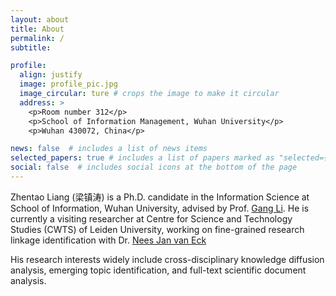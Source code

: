```yaml
---
layout: about
title: About
permalink: /
subtitle: 

profile:
  align: justify
  image: profile_pic.jpg
  image_circular: ture # crops the image to make it circular
  address: >
    <p>Room number 312</p>
    <p>School of Information Management, Wuhan University</p>
    <p>Wuhan 430072, China</p>

news: false  # includes a list of news items
selected_papers: true # includes a list of papers marked as "selected={true}"
social: false  # includes social icons at the bottom of the page
---
```


Zhentao Liang (梁镇涛) is a Ph.D. candidate in the Information Science at School of Information, Wuhan University, advised by Prof. [Gang Li](https://sim.whu.edu.cn/info/1050/4928.htm). He is currently a visiting researcher at Centre for Science and Technology Studies (CWTS) of Leiden University, working on fine-grained research linkage identification with Dr. [Nees Jan van Eck](https://www.cwts.nl/people/nees-jan-van-eck)

His research interests widely include cross-disciplinary knowledge diffusion analysis, emerging topic identification, and full-text scientific document analysis.
